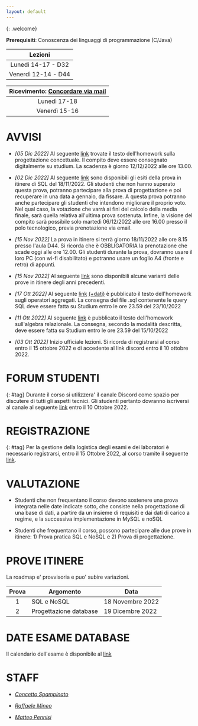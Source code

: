 ```yaml
---
layout: default
---
```

{: .welcome} 


**Prerequisiti**: Conoscenza dei linguaggi di programmazione (C/Java)  

| **Lezioni**     |
| :----------:    |
| Lunedì 14-17  - D32  | 
| Venerdì 12-14 - D44  | 



| **Ricevimento**: [Concordare via mail](#staff)      |
| :----------:   |
| Lunedì 17-18   | 
| Venerdì 15-16  | 


# AVVISI
- *[05 Dic 2022]* Al seguente [link](https://drive.google.com/file/d/1_R46_2HDsmRN_EBWqstUzIdtIe1g1fJd/view?usp=sharing) trovate il testo dell'homework sulla progettazione concettuale. Il compito deve essere consegnato digitalmente su studium. La scadenza è giorno 12/12/2022 alle ore 13.00.
- *[02 Dic 2022]* Al seguente [link](https://drive.google.com/file/d/1Q52Tmdu1wEix__IcpFng0Kj8h4Pl4boD/view?usp=sharing) sono disponibili gli esiti della prova in itinere di SQL del 18/11/2022. Gli studenti che non hanno superato questa prova, potranno partecipare alla prova di progettazione e poi recuperare in una data a gennaio, da fissare. A questa prova potranno anche partecipare gli studenti che intendono migliorare il proprio voto. Nel qual caso, la votazione che varrà ai fini del calcolo della media finale, sarà quella relativa all'ultima prova sostenuta. Infine, la visione del compito sarà possibile solo martedì 06/12/2022 alle ore 16.00 presso il polo tecnologico, previa prenotazione via email.

- *[15 Nov 2022]* La prova in itinere si terrà giorno 18/11/2022 alle ore 8.15 presso l'aula D44. Si ricorda che è OBBLIGATORIA la prenotazione che scade oggi alle ore 12.00. Gli studenti durante la prova, dovranno usare il loro PC (con wi-fi disabilitato) e potranno usare un foglio A4 (fronte e retro) di appunti. 
- *[15 Nov 2022]* Al seguente [link](https://drive.google.com/file/d/1OcjCKK89wueKIqpjP-DhuApPRinrxvK6/view?usp=sharing) sono disponibili alcune varianti delle prove in itinere degli anni precedenti. 

- *[17 Ott 2022]* Al seguente [link](https://drive.google.com/file/d/1ft-fxOpp31ONrp2tC7mzMaXYy0HpkkB7/view?usp=sharing) [(+dati)](https://drive.google.com/file/d/1B3x7M0oJwgYu4Gzf-vE2RZdjXJ87JlXW/view?usp=sharing) è pubblicato il testo dell'homework sugli operatori aggregati. La consegna del file .sql contenente le query SQL deve essere fatta su Studium entro le ore 23.59 del 23/10/2022
- *[11 Ott 2022]* Al seguente [link](https://drive.google.com/file/d/18ktpSfI02fh0agXa_MiZqlxjJWuY0vVO/view?usp=sharing) è pubblicato il testo dell'homework sull'algebra relazionale. La consegna, secondo la modalità descritta, deve essere fatta su Studium entro le ore 23.59 del 15/10/2022
- *[03 Ott 2022]* Inizio ufficiale lezioni. Si ricorda di registrarsi al corso entro il 15 ottobre 2022 e di accedente al link discord entro il 10 ottobre 2022. 

# FORUM STUDENTI
{: #tag}
Durante il corso si utilizzera' il canale Discord come spazio per discutere di tutti gli aspetti tecnici. Gli studenti pertanto dovranno iscriversi al canale al seguente [link](https://discord.gg/wGUg7JkS) entro il 10 Ottobre 2022.

# REGISTRAZIONE
{: #tag}
Per la gestione della logistica degli esami e dei laboratori è necessario registrarsi, entro il 15 Ottobre 2022, al corso tramite il seguente  [link](https://forms.gle/fchUuCLj5oRhawYk7).

# VALUTAZIONE

- Studenti che non frequentano il corso devono sostenere una prova integrata nelle date indicate sotto, che consiste nella progettazione di una base di dati, a partire da un insieme di requisiti e dai dati di carico a regime, e la successiva implementazione in MySQL e noSQL

- Studenti che frequentano il corso, possono partecipare alle due prove in itinere: 1) Prova pratica SQL e NoSQL e 2) Prova di progettazione.


# PROVE ITINERE 
La roadmap e' provvisoria e puo' subire variazioni.

| Prova    | Argomento          | Data    |
| :-------:| ------------------ | ---------------|
| 1     | SQL e NoSQL         | 18 Novembre 2022  |
| 2     | Progettazione database       | 19 Dicembre 2022   |

# DATE ESAME DATABASE
Il calendario dell'esame è disponibile al [link](https://www.dieei.unict.it/sites/default/files/files/CalendarioEsami_L8INF_2022-2023_delibera.pdf)


# STAFF

- *[Concetto Spampinato](mailto:cspampin@dieei.unict.it)*

- *[Raffaele Mineo](mailto:raffaele.mineo@unicampus.it)*

- *[Matteo Pennisi](mailto:matteo.pennisi@unicampus.it)*


[404]: /web-programming-course/fallback
